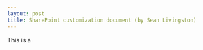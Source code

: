 ```yaml
---
layout: post
title: SharePoint customization document (by Sean Livingston)
---
```



<p></p>  <p>This is a </p>
